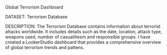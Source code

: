 
Global Terrorism Dashboard

DATASET: Terrorism Database

DESCRIPTION: The Terrorism Database contains information about terrorist attacks worldwide.  It includes details such as the date, location, attack type, weapons used, number of casualitiesm and responsible groups. I have created a LookerStudio dashboard that provides a comprehensive overview of global terrorism trends and pattens.
